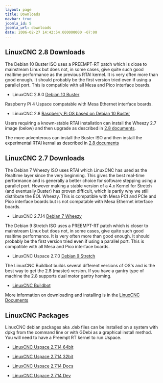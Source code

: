 ```yaml
---
layout: page
title: Downloads
navbar: true
joomla_id: 5
joomla_url: downloads
date: 2006-02-27 14:42:54.000000000 -07:00
---
```


## LinuxCNC 2.8 Downloads

The Debian 10 Buster ISO uses a PREEMPT-RT patch which is close to mainstream
Linux but does not, in some cases, give quite such good realtime performance as
the previous RTAI kernel. It is very often more than good enough. It should
probably be the first version tried even if using a parallel port.
This is compatible with all Mesa and Pico interface boards.

* LinuxCNC 2.8.0 [Debian 10 Buster](http://www.linuxcnc.org/iso/linuxcnc-2.8.0-buster.iso)

Raspberry Pi 4 Uspace compatable with Mesa Ethernet interface boards.

* LinuxCNC 2.8 [Raspberry Pi OS based on Debian 10 Buster](https://www.linuxcnc.org/iso/linuxcnc-2.8.0-pi4.zip)

Users requiring a known-stable RTAI installation can install the Wheezy 2.7
image (below) and then upgrade as described in 
[2.8 documents](http://linuxcnc.org/docs/2.8/html/getting-started/updating-linuxcnc.html).

The more adventerous can install the Buster ISO and then install the
experimental RTAI kernal as described in 
[2.8 documents](http://linuxcnc.org/docs/2.8/html/getting-started/getting-linuxcnc.html#cha:Installing-RTAI)

## LinuxCNC 2.7 Downloads

The Debian 7 Wheezy ISO uses RTAI which LinuxCNC has used as the Realtime layer
since the very beginning. This gives the best real-time performance and is
generally a better choice for software stepping using a parallel port. However
making a stable version of a 4.x Kernel for Stretch (and eventually Buster) has
proven difficult, which is partly why we still distribute the EOL Wheezy. This
is compatible with Mesa PCI and PCIe and Pico interface boards but is not
compatable with Mesa Ethernet interface boards.

* LinuxCNC 2.7.14 [Debian 7 Wheezy](http://www.linuxcnc.org/iso/linuxcnc-2.7.14-wheezy.iso)

The Debian 9 Stretch ISO uses a PREEMPT-RT patch which is closer to mainstream
Linux but does not, in some cases, give quite such good realtime performance.
It is very often more than good enough. It should probably be the first version
tried even if using a parallel port. This is compatible with all Mesa and Pico
interface boards.

* LinuxCNC Uspace 2.7.0 [Debian 9 Stretch](http://www.linuxcnc.org/testing-stretch-rtpreempt/)

The LinuxCNC Buildbot builds several different versions of OS's and is the best
way to get the 2.8 (master) version. If you have a gantry type of machine the
2.8 supports dual motor gantry homing.

* [LinuxCNC Buildbot](http://buildbot.linuxcnc.org/)

More information on downloading and installing is in the
[LinuxCNC Documents](http://linuxcnc.org/docs/2.7/html/getting-started/getting-linuxcnc.html)


## LinuxCNC Packages

LinuxCNC debian packages aka .deb files can be installed on a system with dpkg
from the command line or with GDebi as a graphical install method. You will need
to have a Preempt RT kernel to run Uspace.

* [LinuxCNC Uspace 2.7.14 64bit](http://linuxcnc.org/dists/stretch/2.7-uspace/binary-amd64/linuxcnc-uspace_2.7.14_amd64.deb)

* [LinuxCNC Uspace 2.7.14 32bit](http://linuxcnc.org/dists/stretch/2.7-uspace/binary-i386/linuxcnc-uspace_2.7.14_i386.deb)

* [LinuxCNC Uspace 2.7.14 Docs](http://linuxcnc.org/dists/stretch/2.7-uspace/binary-amd64/linuxcnc-doc-en_2.7.14_all.deb)

* [LinuxCNC Uspace 2.7.14  Dev](http://linuxcnc.org/dists/stretch/2.7-uspace/binary-amd64/linuxcnc-uspace-dev_2.7.14_amd64.deb)
